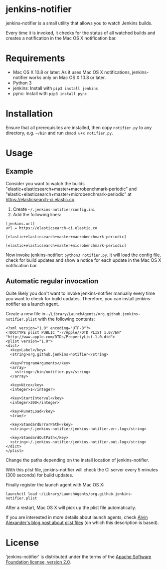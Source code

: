 jenkins-notifier
================

jenkins-notifier is a small utility that allows you to watch Jenkins builds.

Every time it is invoked, it checks for the status of all watched builds and creates a notification in the Mac OS X notification bar.

# Requirements

* Mac OS X 10.8 or later: As it uses Mac OS X notifications, jenkins-notifier works only on Mac OS X 10.8 or later.
* Python 3
* jenkins: Install with `pip3 install jenkins`
* pync: Install with `pip3 install pync`

# Installation

Ensure that all prerequisites are installed, then copy `notifier.py` to any directory, e.g. `~/bin` and run `chmod u+x notifier.py`.

# Usage

## Example

Consider you want to watch the builds "elastic+elasticsearch+master+macrobenchmark-periodic" and "elastic+elasticsearch+master+microbenchmark-periodic" at https://elasticsearch-ci.elastic.co.

1. Create `~/.jenkins-notifier/config.ini`
2. Add the following lines:

```
[jenkins.url]
url = https://elasticsearch-ci.elastic.co

[elastic+elasticsearch+master+macrobenchmark-periodic]

[elastic+elasticsearch+master+microbenchmark-periodic]
```

Now invoke jenkins-notifier: ``python3 notifier.py``. It will load the config file, check for build updates and show a notice for each update in the Mac OS X notification bar.

## Automatic regular invocation

Quite likely you don't want to invoke jenkins-notifier manually every time you want to check for build updates. Therefore, you can install jenkins-notifier as a launch agent.

Create a new file in `~/Library/LaunchAgents/org.github.jenkins-notifier.plist` with the following contents:

```plist
<?xml version="1.0" encoding="UTF-8"?>
<!DOCTYPE plist PUBLIC "-//Apple//DTD PLIST 1.0//EN" "http://www.apple.com/DTDs/PropertyList-1.0.dtd">
<plist version="1.0">
<dict>
  <key>Label</key>
  <string>org.github.jenkins-notifier</string>

  <key>ProgramArguments</key>
  <array>
    <string>~/bin/notifier.py</string>
  </array>

  <key>Nice</key>
  <integer>1</integer>

  <key>StartInterval</key>
  <integer>300</integer>

  <key>RunAtLoad</key>
  <true/>

  <key>StandardErrorPath</key>
  <string>~/.jenkins-notifier/jenkins-notifier.err.log</string>

  <key>StandardOutPath</key>
  <string>~/.jenkins-notifier/jenkins-notifier.out.log</string>
</dict>
</plist>
```

Change the paths depending on the install location of jenkins-notifier. 

With this plist file, jenkins-notifier will check the CI server every 5 minutes (300 seconds) for build updates.

Finally register the launch agent with Mac OS X:

```
launchctl load ~/Library/LaunchAgents/org.github.jenkins-notifier.plist
```

After a restart, Mac OS X will pick up the plist file automatically.

If you are interested in more details about launch agents, check [Alvin Alexander's blog post about plist files](http://alvinalexander.com/mac-os-x/mac-osx-startup-crontab-launchd-jobs) (on which this description is based).

# License

'jenkins-notifier' is distributed under the terms of the [Apache Software Foundation license, version 2.0](http://www.apache.org/licenses/LICENSE-2.0.html).
